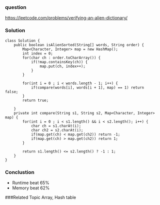 ### question
https://leetcode.com/problems/verifying-an-alien-dictionary/
### Solution
```
class Solution {
    public boolean isAlienSorted(String[] words, String order) {
        Map<Character, Integer> map = new HashMap();
        int index = 0;
        for(char ch : order.toCharArray()) {
            if(!map.containsKey(ch)) {
                map.put(ch, index++);
            } 
        }

        for(int i = 0 ; i < words.length - 1; i++) {
            if(compare(words[i], words[i + 1], map) == 1) return false;
        }
        return true;

    }
    private int compare(String s1, String s2, Map<Character, Integer> map) {
        for(int i = 0 ; i < s1.length() && i < s2.length(); i++) {
            char ch = s1.charAt(i);
            char ch2 = s2.charAt(i);
            if(map.get(ch) < map.get(ch2)) return -1;
            if(map.get(ch) > map.get(ch2)) return 1;
        }

        return s1.length() <= s2.length() ? -1 : 1;
    }
}
```

### Conclustion
- Runtime beat 65%
- Memory beat 62%

###Related Topic
Array, Hash table